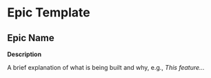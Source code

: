 # Epic Template

## Epic Name

**Description**

A brief explanation of what is being built and why, e.g.,
_This feature..._
